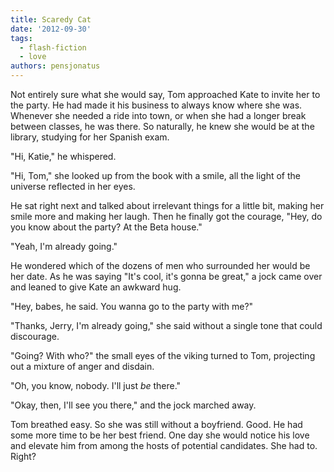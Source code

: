 ```yaml
---
title: Scaredy Cat
date: '2012-09-30'
tags:
  - flash-fiction
  - love
authors: pensjonatus
---
```


Not entirely sure what she would say, Tom approached Kate to invite her to the
party. He had made it his business to always know where she was. Whenever she
needed a ride into town, or when she had a longer break between classes, he was
there. So naturally, he knew she would be at the library, studying for her
Spanish exam.

<!-- truncate -->

"Hi, Katie," he whispered.

"Hi, Tom," she looked up from the book with a smile, all the light of the
universe reflected in her eyes.

He sat right next and talked about irrelevant things for a little bit, making
her smile more and making her laugh. Then he finally got the courage, "Hey, do
you know about the party? At the Beta house."

"Yeah, I'm already going."

He wondered which of the dozens of men who surrounded her would be her date. As
he was saying "It's cool, it's gonna be great," a jock came over and leaned to
give Kate an awkward hug.

"Hey, babes, he said. You wanna go to the party with me?"

"Thanks, Jerry, I'm already going," she said without a single tone that could
discourage.

"Going? With who?" the small eyes of the viking turned to Tom, projecting out a
mixture of anger and disdain.

"Oh, you know, nobody. I'll just _be_ there."

"Okay, then, I'll see you there," and the jock marched away.

Tom breathed easy. So she was still without a boyfriend. Good. He had some more
time to be her best friend. One day she would notice his love and elevate him
from among the hosts of potential candidates. She had to. Right?
